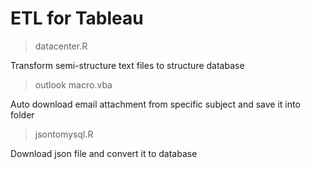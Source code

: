 # ETL for Tableau
> datacenter.R

Transform semi-structure text files to structure database  

> outlook macro.vba

Auto download email attachment from specific subject and save it into folder

> jsontomysql.R

Download json file and convert it to database

